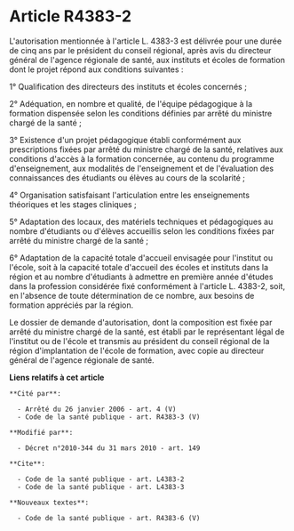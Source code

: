 # Article R4383-2

L'autorisation mentionnée à l'article L. 4383-3 est délivrée pour une durée de cinq ans par le président du conseil régional,
après avis du directeur général de l'agence régionale de santé, aux instituts et écoles de formation dont le projet répond
aux conditions suivantes : 

1° Qualification des directeurs des instituts et écoles concernés ; 

2° Adéquation, en nombre et qualité, de l'équipe pédagogique à la formation dispensée selon les conditions définies par
arrêté du ministre chargé de la santé ; 

3° Existence d'un projet pédagogique établi conformément aux prescriptions fixées par arrêté du ministre chargé de la santé,
relatives aux conditions d'accès à la formation concernée, au contenu du programme d'enseignement, aux modalités de
l'enseignement et de l'évaluation des connaissances des étudiants ou élèves au cours de la scolarité ; 

4° Organisation satisfaisant l'articulation entre les enseignements théoriques et les stages cliniques ; 

5° Adaptation des locaux, des matériels techniques et pédagogiques au nombre d'étudiants ou d'élèves accueillis selon les
conditions fixées par arrêté du ministre chargé de la santé ; 

6° Adaptation de la capacité totale d'accueil envisagée pour l'institut ou l'école, soit à la capacité totale d'accueil des
écoles et instituts dans la région et au nombre d'étudiants à admettre en première année d'études dans la profession
considérée fixé conformément à l'article L. 4383-2, soit, en l'absence de toute détermination de ce nombre, aux besoins de
formation appréciés par la région. 

Le dossier de demande d'autorisation, dont la composition est fixée par arrêté du ministre chargé de la santé, est établi par
le représentant légal de l'institut ou de l'école et transmis au président du conseil régional de la région d'implantation de
l'école de formation, avec copie au directeur général de l'agence régionale de santé.

**Liens relatifs à cet article**

	**Cité par**:

	  - Arrêté du 26 janvier 2006 - art. 4 (V)
	  - Code de la santé publique - art. R4383-3 (V)

	**Modifié par**:

	  - Décret n°2010-344 du 31 mars 2010 - art. 149

	**Cite**:

	  - Code de la santé publique - art. L4383-2
	  - Code de la santé publique - art. L4383-3

	**Nouveaux textes**:

	  - Code de la santé publique - art. R4383-6 (V)
